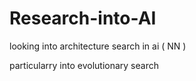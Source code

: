# Research-into-AI

looking into architecture search in ai ( NN )

particularry into evolutionary search 
